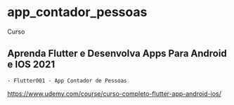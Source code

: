 # app_contador_pessoas

Curso 
## Aprenda Flutter e Desenvolva Apps Para Android e IOS 2021
    - Flutter001 - App Contador de Pessoas

https://www.udemy.com/course/curso-completo-flutter-app-android-ios/